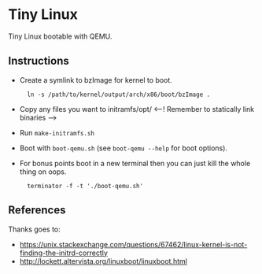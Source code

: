 Tiny Linux
==========

Tiny Linux bootable with QEMU.

Instructions
------------

- Create a symlink to bzImage for kernel to boot.

		ln -s /path/to/kernel/output/arch/x86/boot/bzImage .

- Copy any files you want to initramfs/opt/  <--! Remember to statically link binaries -->

- Run `make-initramfs.sh`

- Boot with `boot-qemu.sh` (see `boot-qemu --help` for boot options).

- For bonus points boot in a new terminal then you can just kill the whole thing
  on oops.

		terminator -f -t './boot-qemu.sh'

References
----------

Thanks goes to:

- https://unix.stackexchange.com/questions/67462/linux-kernel-is-not-finding-the-initrd-correctly
- http://lockett.altervista.org/linuxboot/linuxboot.html